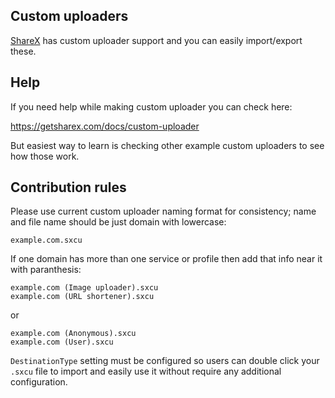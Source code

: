 ## Custom uploaders

[ShareX](https://github.com/ShareX/ShareX) has custom uploader support and you can easily import/export these.

## Help

If you need help while making custom uploader you can check here:

https://getsharex.com/docs/custom-uploader

But easiest way to learn is checking other example custom uploaders to see how those work.

## Contribution rules

Please use current custom uploader naming format for consistency; name and file name should be just domain with lowercase:

```
example.com.sxcu
```

If one domain has more than one service or profile then add that info near it with paranthesis:

```
example.com (Image uploader).sxcu
example.com (URL shortener).sxcu
```

or

```
example.com (Anonymous).sxcu
example.com (User).sxcu
```

`DestinationType` setting must be configured so users can double click your `.sxcu` file to import and easily use it without require any additional configuration.

